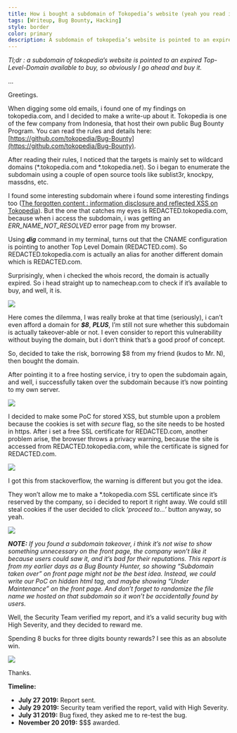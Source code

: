 ```yaml
---
title: How i bought a subdomain of Tokopedia’s website (yeah you read it right)
tags: [Writeup, Bug Bounty, Hacking]
style: border
color: primary
description: A subdomain of tokopedia’s website is pointed to an expired Top-Level-Domain available to buy, so obviously I go ahead and buy it.
---
```


_Tl;dr :_ _a subdomain of tokopedia’s website is pointed to an expired Top-Level-Domain available to buy, so obviously I go ahead and buy it._

...

Greetings.

When digging some old emails, i found one of my findings on tokopedia.com, and I decided to make a write-up about it. Tokopedia is one of the few company from Indonesia, that host their own public Bug Bounty Program. You can read the rules and details here: [https://github.com/tokopedia/Bug-Bounty](https://github.com/tokopedia/Bug-Bounty).

After reading their rules, I noticed that the targets is mainly set to wildcard domains (*.tokopedia.com and *.tokopedia.net). So i began to enumerate the subdomain using a couple of open source tools like sublist3r, knockpy, massdns, etc.

I found some interesting subdomain where i found some interesting findings too ([The forgotten content : information disclosure and reflected XSS on Tokopedia](https://infosecwriteups.com/information-disclosure-and-reflected-xss-on-tokopedia-1b3a00ec64c6)). But the one that catches my eyes is REDACTED.tokopedia.com, because when i access the subdomain, i was getting an _ERR_NAME_NOT_RESOLVED_ error page from my browser.

Using **_dig_** command in my terminal, turns out that the CNAME configuration is pointing to another Top Level Domain (REDACTED.com).  So REDACTED.tokopedia.com is actually an alias for another different domain which is REDACTED.com.

Surprisingly, when i checked the whois record, the domain is actually expired. So i head straight up to namecheap.com to check if it’s available to buy, and well, it is.

![](https://miro.medium.com/v2/resize:fit:875/1*QKs2VfnGBIoppkEMXCs8oQ.png)

Here comes the dilemma, I was really broke at that time (seriously), i can’t even afford a domain for **_$8_**, **_PLUS_**, I’m still not sure whether this subdomain is actually takeover-able or not. I even consider to report this vulnerability without buying the domain, but i don’t think that’s a good proof of concept.

So, decided to take the risk, borrowing $8 from my friend (kudos to Mr. N), then bought the domain.

After pointing it to a free hosting service, i try to open the subdomain again, and well, i successfully taken over the subdomain because it’s now pointing to my own server.

![](https://miro.medium.com/v2/resize:fit:659/1*Ne3MNQWFseXwUTIRoDpBug.png)

I decided to make some PoC for stored XSS, but stumble upon a problem because the cookies is set with _secure_ flag, so the site needs to be hosted in https. After i set a free SSL certificate for REDACTED.com, another problem arise, the browser throws a privacy warning, because the site is accessed from REDACTED.tokopedia.com, while the certificate is signed for REDACTED.com.

![](https://miro.medium.com/v2/resize:fit:500/1*yj8Ogwe9UuaB5_yK20FiSg.png)

I got this from stackoverflow, the warning is different but you got the idea.

They won’t allow me to make a *.tokopedia.com SSL certificate since it’s reserved by the company, so i decided to report it right away. We could still steal cookies if the user decided to click ‘_proceed to…’_ button anyway, so yeah.

![](https://miro.medium.com/v2/resize:fit:875/1*43kD9p_iPgbVeGx4Z46kiA.png)

**_NOTE:_** _If you found a subdomain takeover, i think it’s not wise to show something unnecessary on the front page, the company won’t like it because users could saw it, and it’s bad for their reputations. This report is from my earlier days as a Bug Bounty Hunter, so showing “Subdomain taken over” on front page might not be the best idea. Instead, we could write our PoC on hidden html tag, and maybe showing “Under Maintenance” on the front page. And don’t forget to randomize the file name we hosted on that subdomain so it won’t be accidentally found by users._

Well, the Security Team verified my report, and it’s a valid security bug with High Severity, and they decided to reward me.

Spending 8 bucks for three digits bounty rewards? I see this as an absolute win.

![](https://miro.medium.com/v2/resize:fit:875/1*Y6FvvxnlVerizmgYJhn9Vw.jpeg)

Thanks.

**Timeline:**

-   **July 27 2019:** Report sent.
-   **July 29 2019:** Security team verified the report, valid with High Severity.
-   **July 31 2019:** Bug fixed, they asked me to re-test the bug.
-   **November 20 2019:** $$$ awarded.
